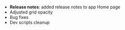 
 - **Release notes**: added release notes to app Home page
 - Adjusted grid opacity
 - Bug fixes
 - Dev scripts cleanup
